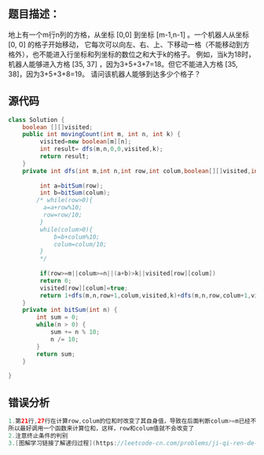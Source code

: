## 题目描述：
地上有一个m行n列的方格，从坐标 [0,0] 到坐标 [m-1,n-1] 。一个机器人从坐标 [0, 0] 的格子开始移动，
它每次可以向左、右、上、下移动一格（不能移动到方格外），也不能进入行坐标和列坐标的数位之和大于k的格子。
例如，当k为18时，机器人能够进入方格 [35, 37] ，因为3+5+3+7=18。但它不能进入方格 [35, 38]，因为3+5+3+8=19。
请问该机器人能够到达多少个格子？


## 源代码
```java
class Solution {
    boolean [][]visited;
    public int movingCount(int m, int n, int k) {
         visited=new boolean[m][n];
         int result= dfs(m,n,0,0,visited,k);
         return result;
    }
    private int dfs(int m,int n,int row,int colum,boolean[][]visited,int k){
        
         int a=bitSum(row);
         int b=bitSum(colum);
        /* while(row>0){
          a=a+row%10;
          row=row/10;
         }
         while(colum>0){
             b=b+colum%10;
             colum=colum/10;
         }
         */
        
         if(row>=m||colum>=n||(a+b)>k||visited[row][colum])
         return 0;
         visited[row][colum]=true;
         return 1+dfs(m,n,row+1,colum,visited,k)+dfs(m,n,row,colum+1,visited,k);
    }
    private int bitSum(int n) {
        int sum = 0;
        while(n > 0) {
            sum += n % 10;
            n /= 10; 
        }
        return sum;
    }
    
}
```

## 错误分析
```java
1.第21行,27行在计算row,colum的位和时改变了其自身值，导致在后面判断colum>=m已经不是我们所需要的那个colum和row了，
所以最好调用一个函数来计算位和，这样，row和colum值就不会改变了
2.注意终止条件的判别
3.[图解学习链接了解递归过程](https://leetcode-cn.com/problems/ji-qi-ren-de-yun-dong-fan-wei-lcof/solution/mian-shi-ti-13-ji-qi-ren-de-yun-dong-fan-wei-dfs-b/)
```
